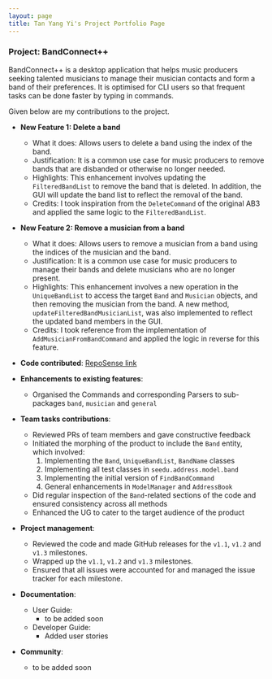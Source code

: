 ```yaml
---
layout: page
title: Tan Yang Yi's Project Portfolio Page
---
```


### Project: BandConnect++
BandConnect++ is a desktop application that helps music producers seeking talented musicians to manage their musician contacts and form a band of their preferences.
It is optimised for CLI users so that frequent tasks can be done faster by typing in commands.

Given below are my contributions to the project.

* **New Feature 1: Delete a band**
  * What it does: Allows users to delete a band using the index of the band.
  * Justification: It is a common use case for music producers to remove bands that are disbanded or otherwise no longer needed.
  * Highlights: This enhancement involves updating the `FilteredBandList` to remove the band that is deleted.
  In addition, the GUI will update the band list to reflect the removal of the band.
  * Credits: I took inspiration from the `DeleteCommand` of the original AB3 and applied the same logic to the `FilteredBandList`.

* **New Feature 2: Remove a musician from a band**
  * What it does: Allows users to remove a musician from a band using the indices of the musician and the band.
  * Justification: It is a common use case for music producers to manage their bands and delete musicians who are no longer present.
  * Highlights: This enhancement involves a new operation in the `UniqueBandList` to access the target `Band` and `Musician` objects,
  and then removing the musician from the band. A new method, `updateFilteredBandMusicianList`, was also implemented to reflect the
  updated band members in the GUI.
  * Credits: I took reference from the implementation of `AddMusicianFromBandCommand` and applied the logic in reverse for this feature.


* **Code contributed**: [RepoSense link](https://nus-cs2103-ay2324s1.github.io/tp-dashboard/?search=yytan25&breakdown=false&sort=groupTitle%20dsc&sortWithin=title&since=2023-09-22&timeframe=commit&mergegroup=&groupSelect=groupByRepos)

* **Enhancements to existing features**:
  * Organised the Commands and corresponding Parsers to sub-packages `band`, `musician` and `general`

* **Team tasks contributions**:
  * Reviewed PRs of team members and gave constructive feedback
  * Initiated the morphing of the product to include the `Band` entity, which involved:
    1. Implementing the `Band`, `UniqueBandList`, `BandName` classes
    2. Implementing all test classes in `seedu.address.model.band`
    3. Implementing the initial version of `FindBandCommand`
    4. General enhancements in `ModelManager` and `AddressBook`
  * Did regular inspection of the `Band`-related sections of the code and ensured consistency across all methods
  * Enhanced the UG to cater to the target audience of the product

* **Project management**:
  * Reviewed the code and made GitHub releases for the `v1.1`, `v1.2` and `v1.3` milestones.
  * Wrapped up the `v1.1`, `v1.2` and `v1.3` milestones.
  * Ensured that all issues were accounted for and managed the issue tracker for each milestone.

* **Documentation**:
  * User Guide:
    * to be added soon
  * Developer Guide:
    * Added user stories

* **Community**:
  * to be added soon
